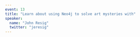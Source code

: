 ```yaml
---
event: 13
title: "Learn about using Neo4j to solve art mysteries with"
speaker:
  name: "John Resig"
  twitter: "jeresig"
---
```

